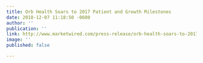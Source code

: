```yaml
---
title: Orb Health Soars to 2017 Patient and Growth Milestones
date: 2018-12-07 11:18:50 -0600
author: ''
publication: ''
link: http://www.marketwired.com/press-release/orb-health-soars-to-2017-patient-and-growth-milestones-2193904.htm
image: ''
published: false

---
```

